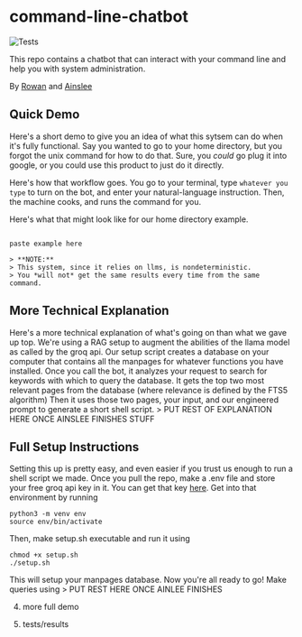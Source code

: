 # command-line-chatbot

![Tests](https://github.com/RowanGray472/cs181hw1/actions/workflows/tests.yml/badge.svg)
 
This repo contains a chatbot that can interact with your command line and help you with system administration.

By [Rowan](https://github.com/RowanGray472) and [Ainslee](https://github.com/ains-arch)


## Quick Demo

Here's a short demo to give you an idea of what this sytsem can do when it's fully functional.
Say you wanted to go to your home directory, but you forgot the unix command for how to do that.
Sure, you *could* go plug it into google, or you could use this product to just do it directly.

Here's how that workflow goes.
You go to your terminal, type `whatever you type` to turn on the bot, and enter your natural-language instruction.
Then, the machine cooks, and runs the command for you.

Here's what that might look like for our home directory example.

```

paste example here

```

    > **NOTE:**
    > This system, since it relies on llms, is nondeterministic. 
    > You *will not* get the same results every time from the same command. 


## More Technical Explanation

Here's a more technical explanation of what's going on than what we gave up top.
We're using a RAG setup to augment the abilities of the llama model as called by the groq api.
Our setup script creates a database on your computer that contains all the manpages for whatever functions you have installed.
Once you call the bot, it analyzes your request to search for keywords with which to query the database.
It gets the top two most relevant pages from the database (where relevance is defined by the FTS5 algorithm)
Then it uses those two pages, your input, and our engineered prompt to generate a short shell script.
    > PUT REST OF EXPLANATION HERE ONCE AINSLEE FINISHES STUFF


## Full Setup Instructions

Setting this up is pretty easy, and even easier if you trust us enough to run a shell script we made.
Once you pull the repo, make a .env file and store your free groq api key in it.
You can get that key [here](https://console.groq.com/keys).
Get into that environment by running

```
python3 -m venv env
source env/bin/activate
```

Then, make setup.sh executable and run it using

```
chmod +x setup.sh
./setup.sh
```

This will setup your manpages database.
Now you're all ready to go! Make queries using
    > PUT REST HERE ONCE AINLEE FINISHES

4. more full demo



5. tests/results



